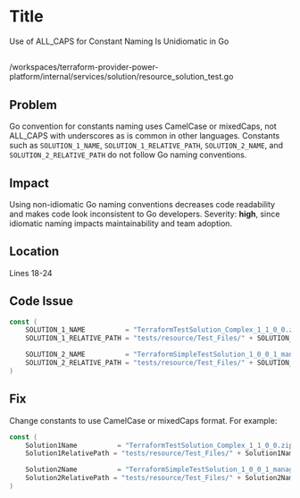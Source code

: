 # Title
Use of ALL_CAPS for Constant Naming Is Unidiomatic in Go

##
/workspaces/terraform-provider-power-platform/internal/services/solution/resource_solution_test.go

## Problem
Go convention for constants naming uses CamelCase or mixedCaps, not ALL_CAPS with underscores as is common in other languages. Constants such as `SOLUTION_1_NAME`, `SOLUTION_1_RELATIVE_PATH`, `SOLUTION_2_NAME`, and `SOLUTION_2_RELATIVE_PATH` do not follow Go naming conventions.

## Impact
Using non-idiomatic Go naming conventions decreases code readability and makes code look inconsistent to Go developers. Severity: **high**, since idiomatic naming impacts maintainability and team adoption.

## Location
Lines 18-24

## Code Issue
```go
const (
    SOLUTION_1_NAME          = "TerraformTestSolution_Complex_1_1_0_0.zip"
    SOLUTION_1_RELATIVE_PATH = "tests/resource/Test_Files/" + SOLUTION_1_NAME

    SOLUTION_2_NAME          = "TerraformSimpleTestSolution_1_0_0_1_managed.zip"
    SOLUTION_2_RELATIVE_PATH = "tests/resource/Test_Files/" + SOLUTION_2_NAME
)
```

## Fix
Change constants to use CamelCase or mixedCaps format. For example:

```go
const (
    Solution1Name          = "TerraformTestSolution_Complex_1_1_0_0.zip"
    Solution1RelativePath = "tests/resource/Test_Files/" + Solution1Name

    Solution2Name          = "TerraformSimpleTestSolution_1_0_0_1_managed.zip"
    Solution2RelativePath = "tests/resource/Test_Files/" + Solution2Name
)
```
